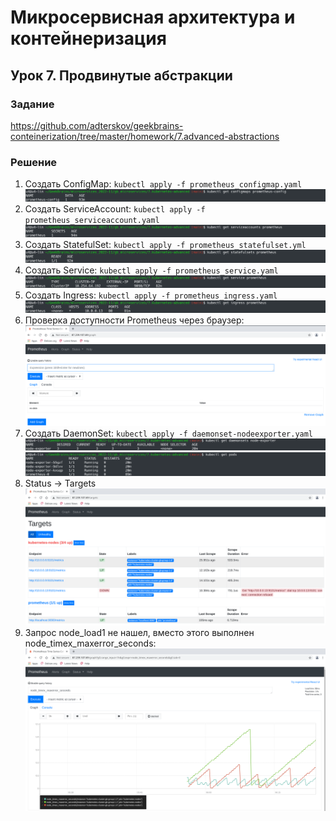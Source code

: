 # Микросервисная архитектура и контейнеризация
## Урок 7. Продвинутые абстракции
### Задание
https://github.com/adterskov/geekbrains-conteinerization/tree/master/homework/7.advanced-abstractions
### Решение
1. Создать ConfigMap: `kubectl apply -f prometheus_configmap.yaml`
![image](./img1.png)
2. Создать ServiceAccount: `kubectl apply -f prometheus_serviceaccount.yaml`
![image](./img2.png)
3. Создать StatefulSet: `kubectl apply -f prometheus_statefulset.yml`
![image](./img3.png)
4. Создать Service: `kubectl apply -f prometheus_service.yaml`
![image](./img4.png)
5. Создать Ingress: `kubectl apply -f prometheus_ingress.yaml`
![image](./img5.png)
6. Проверка доступности Prometheus через браузер:
![image](./img6.png)
7. Создать DaemonSet: `kubectl apply -f daemonset-nodeexporter.yaml`
![image](./img7.png)
![image](./img8.png)
9. Status -> Targets
![image](./img9.png)
10. Запрос node_load1 не нашел, вместо этого выполнен node_timex_maxerror_seconds:
![image](./img10.png)
